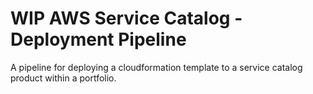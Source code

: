 # WIP AWS Service Catalog - Deployment Pipeline

A pipeline for deploying a cloudformation template to a service catalog product within a portfolio.

